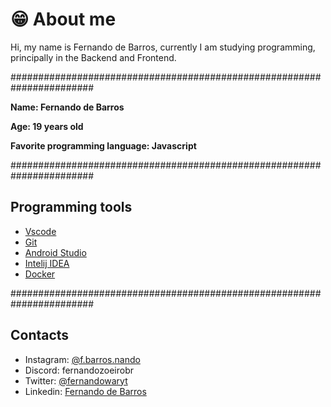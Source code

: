 # 😁 About me

Hi, my name is Fernando de Barros, currently I am studying programming,<br> 
principally in the Backend and Frontend.

#######################################################################

**<p>Name: Fernando de Barros</p>**
**<p>Age: 19 years old</p>**
**<p>Favorite programming language: Javascript</p>**
#######################################################################
## Programming tools
  - [Vscode](https://code.visualstudio.com)
  - [Git](https://git-scm.com)
  - [Android Studio](https://developer.android.com/studio)
  - [Intelij IDEA](https://www.jetbrains.com/pt-br/idea/)
  - [Docker](https://www.docker.com/)


#######################################################################


## Contacts

- Instagram: [@f.barros.nando](https://www.instagram.com/f.barros.nando/)
- Discord: fernandozoeirobr
- Twitter: [@fernandowaryt](https://twitter.com/fernandowaryt)
- Linkedin: [Fernando de Barros](https://www.linkedin.com/in/fernando-de-barros-204864241/)
